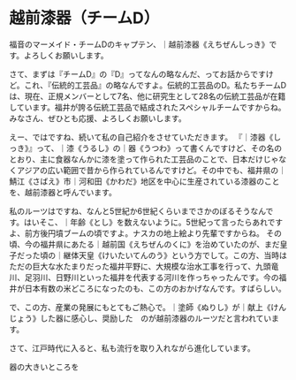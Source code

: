 # 越前漆器（チームD）

福音のマーメイド・チームDのキャプテン、｜越前漆器《えちぜんしっき》です。よろしくお願いします。

さて、まずは『チームD』の『D』ってなんの略なんだ、ってお話からですけど。これ、『伝統的工芸品』の略なんですよ。伝統的工芸品のD。私たちチームDは、現在、正規メンバーとして7名、他に研究生として28名の伝統工芸品が在籍しています。福井が誇る伝統工芸品で結成されたスペシャルチームですからね。みなさん、ぜひとも応援、よろしくお願いします。

えー、ではですね、続いて私の自己紹介をさせていただきます。
『｜漆器《しっき》』って、｜漆《うるし》の｜器《うつわ》って書くんですけど、その名のとおり、主に食器なんかに漆を塗って作られた工芸品のことで、日本だけじゃなくアジアの広い範囲で昔から作られているんですけど。その中でも、福井県の｜鯖江《さばえ》市｜河和田《かわだ》地区を中心に生産されている漆器のことを、越前漆器と呼んでいます。

私のルーツはですね、なんと5世紀か6世紀くらいまでさかのぼるそうなんです。はいそこ、｜年齢《とし》を数えないように。5世紀って言ったらあれですよ、前方後円墳ブームの頃ですよ。ナスカの地上絵より先輩ですからね。
その頃、今の福井県にあたる｜越前国《えちぜんのくに》を治めていたのが、まだ皇子だった頃の｜継体天皇《けいたいてんのう》という方でして。この方、当時はただの巨大な水たまりだった福井平野に、大規模な治水工事を行って、九頭竜川、足羽川、日野川といった福井を代表する河川を作っちゃったんです。今の福井が日本有数の米どころになったのも、この方のおかげなんです。すばらしい。

で、この方、産業の発展にもとてもご熱心で。｜塗師《ぬりし》が｜献上《けんじょう》した器に感心し、奨励した　のが越前漆器のルーツだと言われています。

さて、江戸時代に入ると、私も流行を取り入れながら進化しています。

器の大きいところを
<!--stackedit_data:
eyJoaXN0b3J5IjpbMTExMTg1NDg5NCwtMjc5MTkyNTEyLDIxMT
I5Mjc2OTcsLTIxMDM0NzkwOTEsNzYyOTU5MDAzLDE1NTUxNzE3
MzEsNjk3MDQzNTA1LDE2MzMzOTY3MjksLTQxNzI0NzU2NCwtNz
Q1MDMyNjQ3LC0xOTkxMjg0OTQwLC0xNzg0ODQ3MDE3LDEwMjcx
MDAyNTgsLTE0MjIzODMxNywtNDM3NDY2NzMwLC00NjI3NTg3Nj
gsODI0MDA0MzcyLC0xNjA1NzA5NzYwXX0=
-->